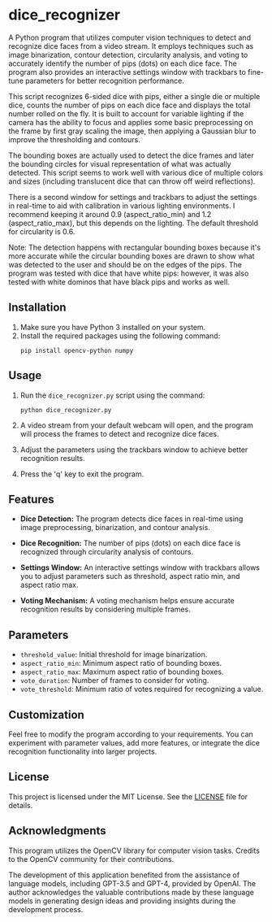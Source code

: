 # dice_recognizer

A Python program that utilizes computer vision techniques to detect and recognize dice faces from a video stream. It employs techniques such as image binarization, contour detection, circularity analysis, and voting to accurately identify the number of pips (dots) on each dice face. The program also provides an interactive settings window with trackbars to fine-tune parameters for better recognition performance.

This script recognizes 6-sided dice with pips, either a single die or multiple dice, counts the number of pips on each dice face and displays the total number rolled on the fly. It is built to account for variable lighting if the camera has the ability to focus and applies some basic preprocessing on the frame by first gray scaling the image, then applying a Gaussian blur to improve the thresholding
and contours.

The bounding boxes are actually used to detect the dice frames and later the bounding circles for visual representation of what was actually detected. This script seems to work well with various dice of multiple colors and sizes (including translucent dice that can throw off weird reflections).

There is a second window for settings and trackbars to adjust the settings in real-time to aid with calibration in various lighting environments. I recommend keeping it around 0.9 (aspect_ratio_min) and 1.2 (aspect_ratio_max), but this depends on the lighting. The default threshold for circularity is 0.6.

Note: The detection happens with rectangular bounding boxes because it's more accurate while the circular bounding boxes are drawn to show what was detected to the user and should be on the edges of the pips. The program was tested with dice that have white pips: however, it was also tested with white dominos that have black pips and works as well.

## Installation

1. Make sure you have Python 3 installed on your system.
2. Install the required packages using the following command:
   ```
   pip install opencv-python numpy
   ```

## Usage

1. Run the `dice_recognizer.py` script using the command:
   ```
   python dice_recognizer.py
   ```

2. A video stream from your default webcam will open, and the program will process the frames to detect and recognize dice faces.

3. Adjust the parameters using the trackbars window to achieve better recognition results.

4. Press the 'q' key to exit the program.

## Features

- **Dice Detection:** The program detects dice faces in real-time using image preprocessing, binarization, and contour analysis.

- **Dice Recognition:** The number of pips (dots) on each dice face is recognized through circularity analysis of contours.

- **Settings Window:** An interactive settings window with trackbars allows you to adjust parameters such as threshold, aspect ratio min, and aspect ratio max.

- **Voting Mechanism:** A voting mechanism helps ensure accurate recognition results by considering multiple frames.

## Parameters

- `threshold_value`: Initial threshold for image binarization.
- `aspect_ratio_min`: Minimum aspect ratio of bounding boxes.
- `aspect_ratio_max`: Maximum aspect ratio of bounding boxes.
- `vote_duration`: Number of frames to consider for voting.
- `vote_threshold`: Minimum ratio of votes required for recognizing a value.

## Customization

Feel free to modify the program according to your requirements. You can experiment with parameter values, add more features, or integrate the dice recognition functionality into larger projects.

## License

This project is licensed under the MIT License. See the [LICENSE](LICENSE) file for details.

## Acknowledgments

This program utilizes the OpenCV library for computer vision tasks. Credits to the OpenCV community for their contributions.

The development of this application benefited from the assistance of language models, including GPT-3.5 and GPT-4, provided by OpenAI. The author acknowledges the valuable contributions made by these language models in generating design ideas and providing insights during the development process.
